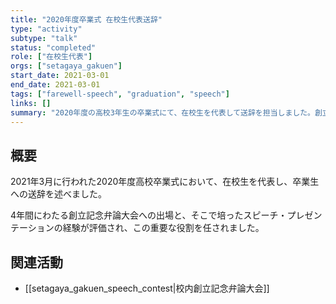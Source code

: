 ```yaml
---
title: "2020年度卒業式 在校生代表送辞"
type: "activity"
subtype: "talk"
status: "completed"
role: ["在校生代表"]
orgs: ["setagaya_gakuen"]
start_date: 2021-03-01
end_date: 2021-03-01
tags: ["farewell-speech", "graduation", "speech"]
links: []
summary: "2020年度の高校3年生の卒業式にて、在校生を代表して送辞を担当しました。創立記念弁論大会での一連の経験が、この大役に繋がりました。"
---
```


## 概要

2021年3月に行われた2020年度高校卒業式において、在校生を代表し、卒業生への送辞を述べました。

4年間にわたる創立記念弁論大会への出場と、そこで培ったスピーチ・プレゼンテーションの経験が評価され、この重要な役割を任されました。

## 関連活動

- [[setagaya_gakuen_speech_contest|校内創立記念弁論大会]]